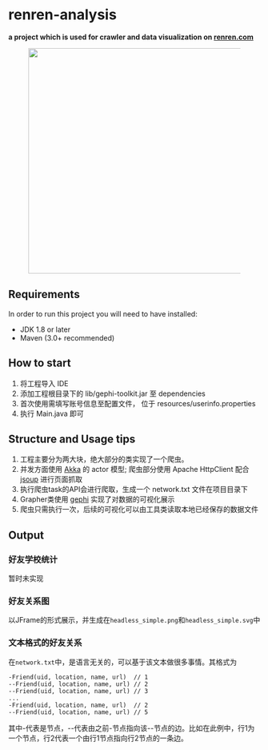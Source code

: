 # renren-analysis
**a project which is used for crawler and data visualization on [renren.com](http://www.renren.com)**

<figure>
	<img src="http://gaocegege.com/scala-renren/example.png" height="450">
</figure>

## Requirements

In order to run this project you will need to have installed:

* JDK 1.8 or later
* Maven (3.0+ recommended)

## How to start

1. 将工程导入 IDE
2. 添加工程根目录下的 lib/gephi-toolkit.jar 至 dependencies
3. 首次使用需填写账号信息至配置文件， 位于 resources/userinfo.properties
4. 执行 Main.java 即可

## Structure and Usage tips

1. 工程主要分为两大块，绝大部分的类实现了一个爬虫。
2. 并发方面使用 [Akka](http://akka.io) 的 actor 模型; 爬虫部分使用 Apache HttpClient 配合 [jsoup](http://jsoup.org/) 进行页面抓取
3. 执行爬虫task的API会进行爬取，生成一个 network.txt 文件在项目目录下
4. Grapher类使用 [gephi](https://gephi.github.io/) 实现了对数据的可视化展示
5. 爬虫只需执行一次，后续的可视化可以由工具类读取本地已经保存的数据文件

## Output

### 好友学校统计

暂时未实现

### 好友关系图

以JFrame的形式展示，并生成在`headless_simple.png`和`headless_simple.svg`中

### 文本格式的好友关系

在`network.txt`中，是语言无关的，可以基于该文本做很多事情。其格式为

	-Friend(uid, location, name, url)  // 1
	--Friend(uid, location, name, url) // 2
	--Friend(uid, location, name, url) // 3
	...
	-Friend(uid, location, name, url)  // 2
	--Friend(uid, location, name, url) // 5

其中-代表是节点，--代表由之前-节点指向该--节点的边。比如在此例中，行1为一个节点，行2代表一个由行1节点指向行2节点的一条边。

